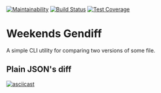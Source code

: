 [![Maintainability](https://api.codeclimate.com/v1/badges/8c5aa5eecfac6b4f205b/maintainability)](https://codeclimate.com/github/TheAlmightyYudHay/frontend-project-lvl2/maintainability)
[![Build Status](https://travis-ci.org/TheAlmightyYudHay/frontend-project-lvl2.svg?branch=master)](https://travis-ci.org/TheAlmightyYudHay/frontend-project-lvl2)
[![Test Coverage](https://api.codeclimate.com/v1/badges/8c5aa5eecfac6b4f205b/test_coverage)](https://codeclimate.com/github/TheAlmightyYudHay/frontend-project-lvl2/test_coverage)

# Weekends Gendiff
A simple CLI utility for comparing two versions of some file.

## Plain JSON's diff
[![asciicast](https://asciinema.org/a/CcKSReElB5GuBqNUONqgsP8HA.svg)](https://asciinema.org/a/CcKSReElB5GuBqNUONqgsP8HA)